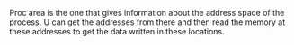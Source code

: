 Proc area is the one that gives information about the address space of the process. U can get the addresses from there and then read the memory at these addresses to get the data written in these locations. 